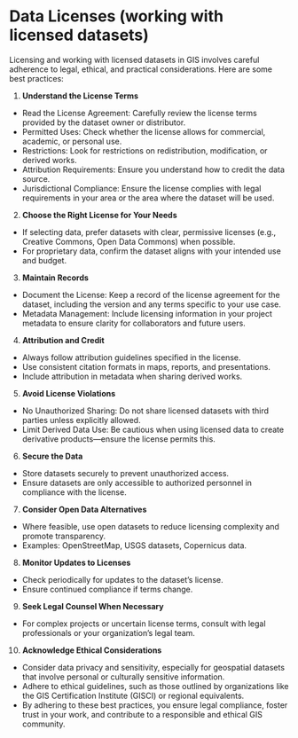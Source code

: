 # Data Licenses (working with licensed datasets)

Licensing and working with licensed datasets in GIS involves careful adherence to legal, ethical, and practical considerations. Here are some best practices:

1. __Understand the License Terms__
- Read the License Agreement: Carefully review the license terms provided by the dataset owner or distributor.
- Permitted Uses: Check whether the license allows for commercial, academic, or personal use.
- Restrictions: Look for restrictions on redistribution, modification, or derived works.
- Attribution Requirements: Ensure you understand how to credit the data source.
- Jurisdictional Compliance: Ensure the license complies with legal requirements in your area or the area where the dataset will be used.
2. __Choose the Right License for Your Needs__
- If selecting data, prefer datasets with clear, permissive licenses (e.g., Creative Commons, Open Data Commons) when possible.
- For proprietary data, confirm the dataset aligns with your intended use and budget.
3. __Maintain Records__
- Document the License: Keep a record of the license agreement for the dataset, including the version and any terms specific to your use case.
- Metadata Management: Include licensing information in your project metadata to ensure clarity for collaborators and future users.
4. __Attribution and Credit__
- Always follow attribution guidelines specified in the license.
- Use consistent citation formats in maps, reports, and presentations.
- Include attribution in metadata when sharing derived works.
5. __Avoid License Violations__
- No Unauthorized Sharing: Do not share licensed datasets with third parties unless explicitly allowed.
- Limit Derived Data Use: Be cautious when using licensed data to create derivative products—ensure the license permits this.
6. __Secure the Data__
- Store datasets securely to prevent unauthorized access.
- Ensure datasets are only accessible to authorized personnel in compliance with the license.
7. __Consider Open Data Alternatives__
- Where feasible, use open datasets to reduce licensing complexity and promote transparency.
- Examples: OpenStreetMap, USGS datasets, Copernicus data.
8. __Monitor Updates to Licenses__
- Check periodically for updates to the dataset’s license.
- Ensure continued compliance if terms change.
9. __Seek Legal Counsel When Necessary__
- For complex projects or uncertain license terms, consult with legal professionals or your organization’s legal team.
10. __Acknowledge Ethical Considerations__
- Consider data privacy and sensitivity, especially for geospatial datasets that involve personal or culturally sensitive information.
- Adhere to ethical guidelines, such as those outlined by organizations like the GIS Certification Institute (GISCI) or regional equivalents.
- By adhering to these best practices, you ensure legal compliance, foster trust in your work, and contribute to a responsible and ethical GIS community.